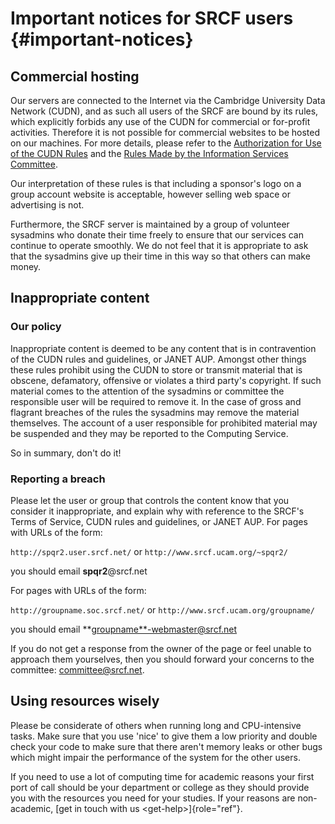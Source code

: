 Important notices for SRCF users {#important-notices}
================================

Commercial hosting
------------------

Our servers are connected to the Internet via the Cambridge University
Data Network (CUDN), and as such all users of the SRCF are bound by its
rules, which explicitly forbids any use of the CUDN for commercial or
for-profit activities. Therefore it is not possible for commercial
websites to be hosted on our machines. For more details, please refer to
the [Authorization for Use of the CUDN
Rules](http://www.uis.cam.ac.uk/governance/information-services-committee/rules-and-guidelines/other-guidelines/network-use/cudn-rules)
and the [Rules Made by the Information Services
Committee](http://www.uis.cam.ac.uk/governance/information-services-committee/rules-and-guidelines/rules).

Our interpretation of these rules is that including a sponsor\'s logo on
a group account website is acceptable, however selling web space or
advertising is not.

Furthermore, the SRCF server is maintained by a group of volunteer
sysadmins who donate their time freely to ensure that our services can
continue to operate smoothly. We do not feel that it is appropriate to
ask that the sysadmins give up their time in this way so that others can
make money.

Inappropriate content
---------------------

### Our policy

Inappropriate content is deemed to be any content that is in
contravention of the CUDN rules and guidelines, or JANET AUP. Amongst
other things these rules prohibit using the CUDN to store or transmit
material that is obscene, defamatory, offensive or violates a third
party\'s copyright. If such material comes to the attention of the
sysadmins or committee the responsible user will be required to remove
it. In the case of gross and flagrant breaches of the rules the
sysadmins may remove the material themselves. The account of a user
responsible for prohibited material may be suspended and they may be
reported to the Computing Service.

So in summary, don\'t do it!

### Reporting a breach

Please let the user or group that controls the content know that you
consider it inappropriate, and explain why with reference to the SRCF\'s
Terms of Service, CUDN rules and guidelines, or JANET AUP. For pages
with URLs of the form:

`http://spqr2.user.srcf.net/` or `http://www.srcf.ucam.org/~spqr2/`

you should email **spqr2**\@srcf.net

For pages with URLs of the form:

`http://groupname.soc.srcf.net/` or
`http://www.srcf.ucam.org/groupname/`

you should email \*\*<groupname**-webmaster@srcf.net>

If you do not get a response from the owner of the page or feel unable
to approach them yourselves, then you should forward your concerns to
the committee: <committee@srcf.net>.

Using resources wisely
----------------------

Please be considerate of others when running long and CPU-intensive
tasks. Make sure that you use \'nice\' to give them a low priority and
double check your code to make sure that there aren\'t memory leaks or
other bugs which might impair the performance of the system for the
other users.

If you need to use a lot of computing time for academic reasons your
first port of call should be your department or college as they should
provide you with the resources you need for your studies. If your
reasons are non-academic,
[get in touch with us \<get-help\>]{role="ref"}.
